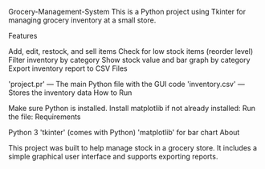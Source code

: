 Grocery-Management-System This is a Python project using Tkinter for managing grocery inventory at a small store.

Features

Add, edit, restock, and sell items
Check for low stock items (reorder level)
Filter inventory by category
Show stock value and bar graph by category
Export inventory report to CSV
Files

'project.pr' — The main Python file with the GUI code
'inventory.csv' — Stores the inventory data
How to Run

Make sure Python is installed.
Install matplotlib if not already installed:
Run the file:
Requirements

Python 3
'tkinter' (comes with Python)
'matplotlib' for bar chart
About

This project was built to help manage stock in a grocery store. It includes a simple graphical user interface and supports exporting reports.
